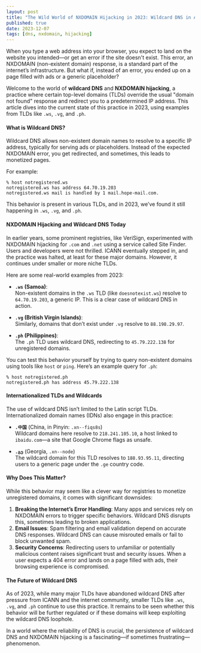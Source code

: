 ```yaml
---
layout: post
title: "The Wild World of NXDOMAIN Hijacking in 2023: Wildcard DNS in Action"
published: true
date: 2023-12-07
tags: [dns, nxdomain, hijacking]
---
```


When you type a web address into your browser, you expect to land on the website you intended—or get an error if the
site doesn't exist. This error, an NXDOMAIN (non-existent domain) response, is a standard part of the internet’s
infrastructure. But what if, instead of an error, you ended up on a page filled with ads or a generic placeholder?

Welcome to the world of **wildcard DNS** and **NXDOMAIN hijacking**, a practice where certain top-level domains (TLDs)
override the usual "domain not found" response and redirect you to a predetermined IP address. This article dives into
the current state of this practice in 2023, using examples from TLDs like `.ws`, `.vg`, and `.ph`.

#### **What is Wildcard DNS?**

Wildcard DNS allows non-existent domain names to resolve to a specific IP address, typically for serving ads or
placeholders. Instead of the expected NXDOMAIN error, you get redirected, and sometimes, this leads to monetized pages.

For example:

```shell
% host notregistered.ws
notregistered.ws has address 64.70.19.203
notregistered.ws mail is handled by 1 mail.hope-mail.com.
```

This behavior is present in various TLDs, and in 2023, we’ve found it still happening in `.ws`, `.vg`, and `.ph`.

#### **NXDOMAIN Hijacking and Wildcard DNS Today**

In earlier years, some prominent registries, like VeriSign, experimented with NXDOMAIN hijacking for `.com` and `.net`
using a service called Site Finder. Users and developers were not thrilled. ICANN eventually stepped in, and the
practice was halted, at least for these major domains. However, it continues under smaller or more niche TLDs.

Here are some real-world examples from 2023:

- **`.ws` (Samoa)**:  
  Non-existent domains in the `.ws` TLD (like `doesnotexist.ws`) resolve to `64.70.19.203`, a generic IP. This is a
  clear case of wildcard DNS in action.

- **`.vg` (British Virgin Islands)**:  
  Similarly, domains that don’t exist under `.vg` resolve to `88.198.29.97`.

- **`.ph` (Philippines)**:  
  The `.ph` TLD uses wildcard DNS, redirecting to `45.79.222.138` for unregistered domains.

You can test this behavior yourself by trying to query non-existent domains using tools like `host` or `ping`. Here’s an
example query for `.ph`:

```shell
% host notregistered.ph
notregistered.ph has address 45.79.222.138
```

#### **Internationalized TLDs and Wildcards**

The use of wildcard DNS isn’t limited to the Latin script TLDs. Internationalized domain names (IDNs) also engage in
this practice:

- **`.中国`** (China, in Pinyin: `.xn--fiqs8s`)  
  Wildcard domains here resolve to `218.241.105.10`, a host linked to `ibaidu.com`—a site that Google Chrome flags as
  unsafe.

- **`.გე`** (Georgia, `.xn--node`)  
  The wildcard domain for this TLD resolves to `188.93.95.11`, directing users to a generic page under the `.ge` country
  code.

#### **Why Does This Matter?**

While this behavior may seem like a clever way for registries to monetize unregistered domains, it comes with
significant downsides:

1. **Breaking the Internet’s Error Handling**: Many apps and services rely on NXDOMAIN errors to trigger specific
   behaviors. Wildcard DNS disrupts this, sometimes leading to broken applications.
2. **Email Issues**: Spam filtering and email validation depend on accurate DNS responses. Wildcard DNS can cause
   misrouted emails or fail to block unwanted spam.
3. **Security Concerns**: Redirecting users to unfamiliar or potentially malicious content raises significant trust and
   security issues. When a user expects a 404 error and lands on a page filled with ads, their browsing experience is
   compromised.

#### **The Future of Wildcard DNS**

As of 2023, while many major TLDs have abandoned wildcard DNS after pressure from ICANN and the internet community,
smaller TLDs like `.ws`, `.vg`, and `.ph` continue to use this practice. It remains to be seen whether this behavior
will be further regulated or if these domains will keep exploiting the wildcard DNS loophole.

In a world where the reliability of DNS is crucial, the persistence of wildcard DNS and NXDOMAIN hijacking is a
fascinating—if sometimes frustrating—phenomenon.
